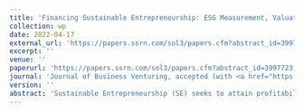 ```yaml
---
title: 'Financing Sustainable Entrepreneurship: ESG Measurement, Valuation, and Performance in Token Offerings'
collection: wp
date: 2022-04-17
external_url: 'https://papers.ssrn.com/sol3/papers.cfm?abstract_id=3997723'
excerpt: ''
venue: ''
paperurl: 'https://papers.ssrn.com/sol3/papers.cfm?abstract_id=3997723'
journal: 'Journal of Business Venturing, accepted (with <a href="https://sasanm.de/">S. Mansouri</a>)'
version: ''
abstract: 'Sustainable Entrepreneurship (SE) seeks to attain profitability and sustainability goals. A major research gap concerns SE’s economic attractiveness for entrepreneurs and investors. The question is ambiguous because sustainability orientation creates costly constraints, while startups cannot fully appropriate their positive externalities. We relate startups’ Environment, Society, and Governance (ESG) properties obtained from a machine-learning approach (<a href="https://www.sustainableentrepreneurship.org/">www.SustainableEntrepreneurship.org</a>) to SE valuation and performance in token offerings. Startups with salient ESG goals are able to raise financing at more favorable valuations, incentivizing entrepreneurs to adopt ESG goals in the first place. However, their post-funding performance is weaker than in conventional startups, suggesting that investors incur a relative financial loss for backing sustainability-oriented entrepreneurs.'
---
```

